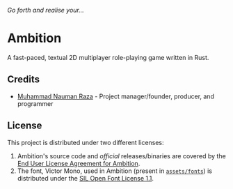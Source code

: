 *Go forth and realise your...*

# Ambition
A fast-paced, textual 2D multiplayer role-playing game written in Rust.

## Credits
- [Muhammad Nauman Raza](https://github.com/devraza) - Project manager/founder, producer, and programmer

## License
This project is distributed under two different licenses:
1. Ambition's source code and *official* releases/binaries are covered by the [End User License Agreement for Ambition](./EULA).
2. The font, Victor Mono, used in Ambition (present in [`assets/fonts`](./assets/fonts)) is distributed under the [SIL Open Font License 1.1](https://raw.githubusercontent.com/rubjo/victor-mono/master/LICENSE).
